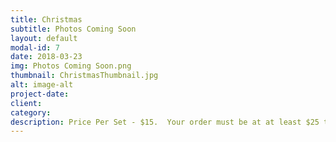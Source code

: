 ```yaml
---
title: Christmas
subtitle: Photos Coming Soon
layout: default
modal-id: 7
date: 2018-03-23
img: Photos Coming Soon.png
thumbnail: ChristmasThumbnail.jpg
alt: image-alt
project-date: 
client: 
category: 
description: Price Per Set - $15.  Your order must be at at least $25 to qualify for free delivery. 
---
```

